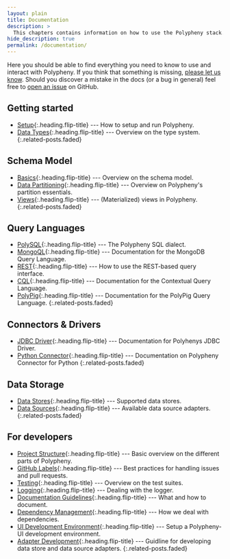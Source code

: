 ```yaml
---
layout: plain
title: Documentation
description: >
  This chapters contains information on how to use the Polypheny stack.
hide_description: true
permalink: /documentation/
---
```


Here you should be able to find everything you need to know to use and interact with Polypheny. If you think that something is missing, [please let us know](https://github.com/polypheny/Website/issues). Should you discover a mistake in the docs (or a bug in general) feel free to [open an issue](https://github.com/polypheny/Website/issues) on GitHub.


## Getting started
* [Setup]{:.heading.flip-title} --- How to setup and run Polypheny.
* [Data Types]{:.heading.flip-title} --- Overview on the type system.
{:.related-posts.faded}


## Schema Model
* [Basics]{:.heading.flip-title} --- Overview on the schema model.
* [Data Partitioning]{:.heading.flip-title} --- Overview on Polypheny's partition essentials.
* [Views]{:.heading.flip-title} --- (Materialized) views in Polypheny.
{:.related-posts.faded}


## Query Languages
* [PolySQL]{:.heading.flip-title} --- The Polypheny SQL dialect.
* [MongoQL]{:.heading.flip-title} --- Documentation for the MongoDB Query Language.
* [REST]{:.heading.flip-title} --- How to use the REST-based query interface.
* [CQL]{:.heading.flip-title} --- Documentation for the Contextual Query Language.
* [PolyPig]{:.heading.flip-title} --- Documentation for the PolyPig Query Language.
{:.related-posts.faded}


## Connectors & Drivers
* [JDBC Driver]{:.heading.flip-title} --- Documentation for Polyhenys JDBC Driver.
* [Python Connector]{:.heading.flip-title} --- Documentation on Polypheny Connector for Python
{:.related-posts.faded}


## Data Storage
* [Data Stores]{:.heading.flip-title} --- Supported data stores.
* [Data Sources]{:.heading.flip-title} --- Available data source adapters.
{:.related-posts.faded}


## For developers
* [Project Structure]{:.heading.flip-title} --- Basic overview on the different parts of Polypheny.
* [GitHub Labels]{:.heading.flip-title} --- Best practices for handling issues and pull requests.
* [Testing]{:.heading.flip-title} --- Overview on the test suites.
* [Logging]{:.heading.flip-title} --- Dealing with the logger.
* [Documentation Guidelines]{:.heading.flip-title} --- What and how to document.
* [Dependency Management]{:.heading.flip-title} --- How we deal with dependencies.
* [UI Development Environment]{:.heading.flip-title} --- Setup a Polypheny-UI development environment.
* [Adapter Development]{:.heading.flip-title} --- Guidline for developing data store and data source adapters.
{:.related-posts.faded}


[Setup]: Setup.md
[Data Types]: Types.md

[Basics]: SchemaModel.md
[Data Partitioning]: DataPartitioning.md
[Views]: Views.md

[PolySQL]: PolySQL/README.md
[MongoQL]: MongoQl/README.md
[REST]: REST/README.md
[CQL]: CQL/README.md
[PolyPig]: PolyPig/README.md

[JDBC Driver]: Drivers/JDBCDriver/README.md
[Python Connector]: Drivers/PythonConnector/README.md

[Data Stores]: Stores/README.md
[Data Sources]: Sources/README.md

[Project Structure]: ProjectStructure.md
[GitHub Labels]: Labels.md
[Testing]: Testing.md
[Logging]: Logging.md
[Documentation Guidelines]: Documentation.md
[Dependency Management]: Dependencies.md
[UI Development Environment]: UI-Dev-Env.md
[Adapter Development]: AdapterDev.md

